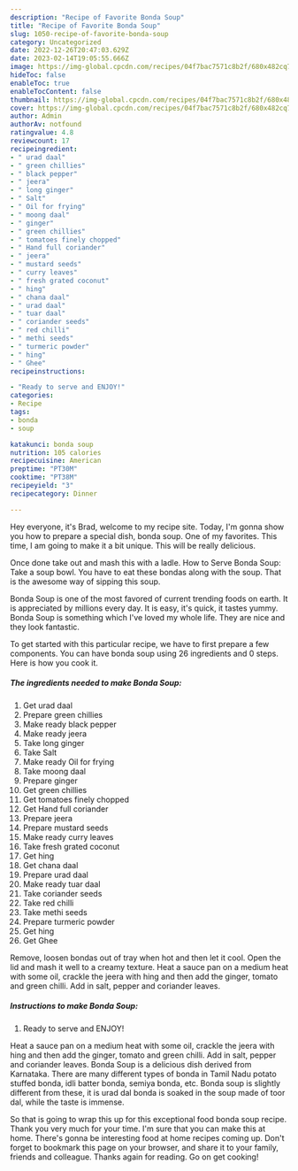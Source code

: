 ```yaml
---
description: "Recipe of Favorite Bonda Soup"
title: "Recipe of Favorite Bonda Soup"
slug: 1050-recipe-of-favorite-bonda-soup
category: Uncategorized
date: 2022-12-26T20:47:03.629Z
date: 2023-02-14T19:05:55.666Z
image: https://img-global.cpcdn.com/recipes/04f7bac7571c8b2f/680x482cq70/bonda-soup-recipe-main-photo.jpg
hideToc: false
enableToc: true
enableTocContent: false
thumbnail: https://img-global.cpcdn.com/recipes/04f7bac7571c8b2f/680x482cq70/bonda-soup-recipe-main-photo.jpg
cover: https://img-global.cpcdn.com/recipes/04f7bac7571c8b2f/680x482cq70/bonda-soup-recipe-main-photo.jpg
author: Admin
authorAv: notfound
ratingvalue: 4.8
reviewcount: 17
recipeingredient:
- " urad daal"
- " green chillies"
- " black pepper"
- " jeera"
- " long ginger"
- " Salt"
- " Oil for frying"
- " moong daal"
- " ginger"
- " green chillies"
- " tomatoes finely chopped"
- " Hand full coriander"
- " jeera"
- " mustard seeds"
- " curry leaves"
- " fresh grated coconut"
- " hing"
- " chana daal"
- " urad daal"
- " tuar daal"
- " coriander seeds"
- " red chilli"
- " methi seeds"
- " turmeric powder"
- " hing"
- " Ghee"
recipeinstructions:

- "Ready to serve and ENJOY!"
categories:
- Recipe
tags:
- bonda
- soup

katakunci: bonda soup 
nutrition: 105 calories
recipecuisine: American
preptime: "PT30M"
cooktime: "PT38M"
recipeyield: "3"
recipecategory: Dinner

---
```



Hey everyone, it's Brad, welcome to my recipe site. Today, I'm gonna show you how to prepare a special dish, bonda soup. One of my favorites. This time, I am going to make it a bit unique. This will be really delicious.

Once done take out and mash this with a ladle. How to Serve Bonda Soup: Take a soup bowl. You have to eat these bondas along with the soup. That is the awesome way of sipping this soup.

Bonda Soup is one of the most favored of current trending foods on earth. It is appreciated by millions every day. It is easy, it's quick, it tastes yummy. Bonda Soup is something which I've loved my whole life. They are nice and they look fantastic.


To get started with this particular recipe, we have to first prepare a few components. You can have bonda soup using 26 ingredients and 0 steps. Here is how you cook it.

<!--inarticleads1-->

##### The ingredients needed to make Bonda Soup:

1. Get  urad daal
1. Prepare  green chillies
1. Make ready  black pepper
1. Make ready  jeera
1. Take  long ginger
1. Take  Salt
1. Make ready  Oil for frying
1. Take  moong daal
1. Prepare  ginger
1. Get  green chillies
1. Get  tomatoes finely chopped
1. Get  Hand full coriander
1. Prepare  jeera
1. Prepare  mustard seeds
1. Make ready  curry leaves
1. Take  fresh grated coconut
1. Get  hing
1. Get  chana daal
1. Prepare  urad daal
1. Make ready  tuar daal
1. Take  coriander seeds
1. Take  red chilli
1. Take  methi seeds
1. Prepare  turmeric powder
1. Get  hing
1. Get  Ghee


Remove, loosen bondas out of tray when hot and then let it cool. Open the lid and mash it well to a creamy texture. Heat a sauce pan on a medium heat with some oil, crackle the jeera with hing and then add the ginger, tomato and green chilli. Add in salt, pepper and coriander leaves. 

<!--inarticleads2-->

##### Instructions to make Bonda Soup:


1. Ready to serve and ENJOY!

Heat a sauce pan on a medium heat with some oil, crackle the jeera with hing and then add the ginger, tomato and green chilli. Add in salt, pepper and coriander leaves. Bonda Soup is a delicious dish derived from Karnataka. There are many different types of bonda in Tamil Nadu potato stuffed bonda, idli batter bonda, semiya bonda, etc. Bonda soup is slightly different from these, it is urad dal bonda is soaked in the soup made of toor dal, while the taste is immense. 

So that is going to wrap this up for this exceptional food bonda soup recipe. Thank you very much for your time. I'm sure that you can make this at home. There's gonna be interesting food at home recipes coming up. Don't forget to bookmark this page on your browser, and share it to your family, friends and colleague. Thanks again for reading. Go on get cooking!
